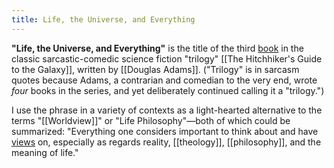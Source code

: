 ```yaml
---
title: Life, the Universe, and Everything
---
```


**"Life, the Universe, and Everything"** is the title of the third [book](/books)<!-- [[Books]] --> in the classic sarcastic-comedic science fiction "trilogy" [[The Hitchhiker's Guide to the Galaxy]], written by [[Douglas Adams]]. ("Trilogy" is in sarcasm quotes because Adams, a contrarian and comedian to the very end, wrote *four* books in the series, and yet deliberately continued calling it a "trilogy.") 

I use the phrase in a variety of contexts as a light-hearted alternative to the terms "[[Worldview]]" or "Life Philosophy"&mdash;both of which could be summarized: "Everything one considers important to think about and have [views](/position)<!-- [[Position]] --> on, especially as regards reality, [[theology]], [[philosophy]], and the meaning of life."